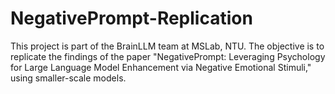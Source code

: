 # NegativePrompt-Replication
This project is part of the BrainLLM team at MSLab, NTU. The objective is to replicate the findings of the paper "NegativePrompt: Leveraging Psychology for Large Language Model Enhancement via Negative Emotional Stimuli," using smaller-scale models.
